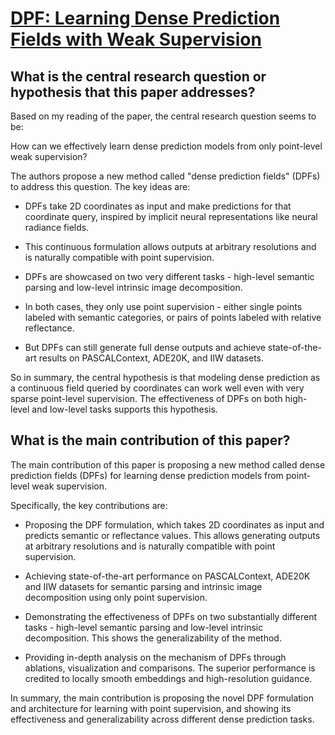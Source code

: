 # [DPF: Learning Dense Prediction Fields with Weak Supervision](https://arxiv.org/abs/2303.16890)

## What is the central research question or hypothesis that this paper addresses?

 Based on my reading of the paper, the central research question seems to be: 

How can we effectively learn dense prediction models from only point-level weak supervision?

The authors propose a new method called "dense prediction fields" (DPFs) to address this question. The key ideas are:

- DPFs take 2D coordinates as input and make predictions for that coordinate query, inspired by implicit neural representations like neural radiance fields. 

- This continuous formulation allows outputs at arbitrary resolutions and is naturally compatible with point supervision.

- DPFs are showcased on two very different tasks - high-level semantic parsing and low-level intrinsic image decomposition.

- In both cases, they only use point supervision - either single points labeled with semantic categories, or pairs of points labeled with relative reflectance. 

- But DPFs can still generate full dense outputs and achieve state-of-the-art results on PASCALContext, ADE20K, and IIW datasets.

So in summary, the central hypothesis is that modeling dense prediction as a continuous field queried by coordinates can work well even with very sparse point-level supervision. The effectiveness of DPFs on both high-level and low-level tasks supports this hypothesis.


## What is the main contribution of this paper?

 The main contribution of this paper is proposing a new method called dense prediction fields (DPFs) for learning dense prediction models from point-level weak supervision. 

Specifically, the key contributions are:

- Proposing the DPF formulation, which takes 2D coordinates as input and predicts semantic or reflectance values. This allows generating outputs at arbitrary resolutions and is naturally compatible with point supervision.

- Achieving state-of-the-art performance on PASCALContext, ADE20K and IIW datasets for semantic parsing and intrinsic image decomposition using only point supervision.

- Demonstrating the effectiveness of DPFs on two substantially different tasks - high-level semantic parsing and low-level intrinsic decomposition. This shows the generalizability of the method. 

- Providing in-depth analysis on the mechanism of DPFs through ablations, visualization and comparisons. The superior performance is credited to locally smooth embeddings and high-resolution guidance.

In summary, the main contribution is proposing the novel DPF formulation and architecture for learning with point supervision, and showing its effectiveness and generalizability across different dense prediction tasks.
